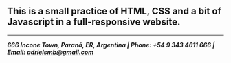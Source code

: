 ## This is a small practice of HTML, CSS and a bit of Javascript in a full-responsive website.

* * * *

***666 Incone Town, Paraná, ER, Argentina | Phone: +54 9 343 4611 666 | Email: adrielsmb@gmail.com***